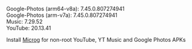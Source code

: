Google-Photos (arm64-v8a): 7.45.0.807274941  
Google-Photos (arm-v7a): 7.45.0.807274941  
Music: 7.29.52  
YouTube: 20.13.41  

Install [Microg](https://github.com/ReVanced/GmsCore/releases) for non-root YouTube, YT Music and Google Photos APKs  
